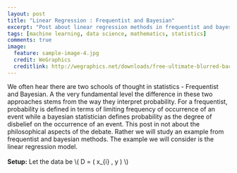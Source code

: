 ```yaml
---
layout: post
title: "Linear Regression : Frequentist and Bayesian"
excerpt: "Post about linear regression methods in frequentist and bayesian style."
tags: [machine learning, data science, mathematics, statistics]
comments: true
image:
  feature: sample-image-4.jpg
  credit: WeGraphics
  creditlink: http://wegraphics.net/downloads/free-ultimate-blurred-background-pack/
---
```

We often hear there are two schools of thought in statistics - Frequentist and Bayesian. A the very fundamental level the difference in these two approaches stems from the way they interpret probability. For a frequentist, probability is defined in terms of limiting frequency of occurrence of an event while a bayesian statistician defines probability as the degree of disbelief on the occurrence of an event. This post in not about the philosophical aspects of the debate. Rather we will study an example from frequentist and bayesian methods. The example we will consider is the linear regression model. 
<br><br>
**Setup:** 
Let the data be 
\\( D = \( x_{i} , y \) \\)
